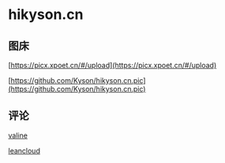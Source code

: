 # hikyson.cn

## 图床

[https://picx.xpoet.cn/#/upload](https://picx.xpoet.cn/#/upload)

[https://github.com/Kyson/hikyson.cn.pic](https://github.com/Kyson/hikyson.cn.pic)

## 评论

[valine](https://valine.js.org/quickstart.html)

[leancloud](https://console.leancloud.cn/apps/o1FwfQ3hQfDfa85Kedsx4xoh-gzGzoHsz/)